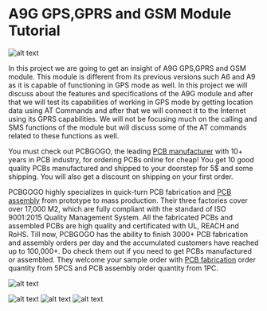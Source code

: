 # A9G GPS,GPRS and GSM Module Tutorial

![alt text](https://github.com/akarsh98/A9G-Supporting-material/blob/master/PICS/2.JPG)


In this project we are going to get an insight of A9G GPS,GPRS and GSM module. This module is different from its previous versions such A6 and A9 as it is capable of functioning in GPS mode as well.
In this project we will discuss about the features and specifications of the A9G module and after that we will test its capabilities of working in GPS mode by getting location data using AT Commands and after that we will connect it to the Internet using its GPRS capabilities.
We will not be focusing much on the calling and SMS functions of the module but will discuss some of the AT commands related to these functions as well.


You must check out PCBGOGO, the leading [PCB manufacturer](https://www.pcbgogo.com/) with 10+ years in PCB industry, for ordering PCBs online for cheap!
You get 10 good quality PCBs manufactured and shipped to your doorstep for 5$ and some shipping. You will also get a discount on shipping on your first order.

PCBGOGO highly specializes in quick-turn PCB fabrication and [PCB assembly](https://www.pcbgogo.com/pcb-assembly.html) from prototype to mass production. Their three factories cover over 17,000 M2, which are fully compliant with the standard of ISO 9001:2015 Quality Management System. All the fabricated PCBs and assembled PCBs are high quality and certificated with UL, REACH and RoHS. Till now, PCBGOGO has the ability to finish 3000+ PCB fabrication and assembly orders per day and the accumulated customers have reached up to 100,000+. 
Do check them out if you need to get PCBs manufactured or assembled. They welcome your sample order with [PCB fabrication](https://www.pcbgogo.com/pcb-fabrication-quote.html) order quantity from 5PCS and PCB assembly order quantity from 1PC.

![alt text](https://github.com/akarsh98/A9G-Supporting-material/blob/master/PICS/pcbgogo.PNG?raw=true)

![alt text](https://github.com/akarsh98/A9G-Supporting-material/blob/master/PICS/4.JPG)
![alt text](https://github.com/akarsh98/A9G-Supporting-material/blob/master/PICS/6.JPG)
![alt text](https://github.com/akarsh98/A9G-Supporting-material/blob/master/PICS/7.JPG)
